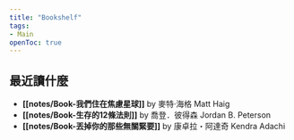 ```yaml
---
title: "Bookshelf"
tags:
- Main
openToc: true
---
```


## 最近讀什麼

- **[[notes/Book-我們住在焦慮星球]]** by 麥特‧海格 Matt Haig
- **[[notes/Book-生存的12條法則]]** by  喬登．彼得森 Jordan B. Peterson
- **[[notes/Book-丟掉你的那些無關緊要]]** by 康卓拉・阿達奇 Kendra Adachi